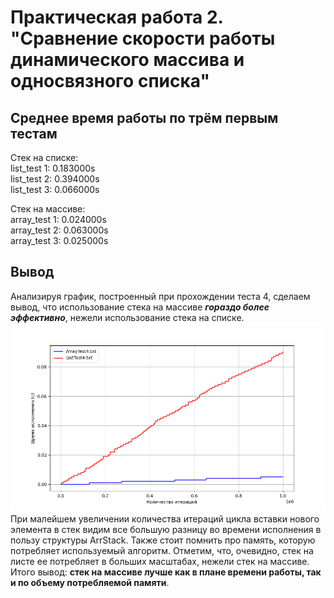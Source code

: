 # Практическая работа 2. "Сравнение скорости работы динамического массива и односвязного списка"

## Среднее время работы по трём первым тестам
Стек на списке:  
list_test 1: 0.183000s  
list_test 2: 0.394000s  
list_test 3: 0.066000s  

Стек на массиве:  
array_test 1: 0.024000s  
array_test 2: 0.063000s  
array_test 3: 0.025000s  

## Вывод
Анализируя график, построенный при прохождении теста 4, сделаем вывод, что использование стека на массиве ***гораздо более эффективно***, нежели использование стека на списке.  
![](Lab2/Combined.png)
При малейшем увеличении количества итераций цикла вставки нового элемента в стек видим все большую разницу во времени исполнения в пользу структуры ArrStack. Также стоит помнить про память, которую потребляет используемый алгоритм. Отметим, что, очевидно, стек на листе ее потребляет в больших масштабах, нежели стек на массиве.
Итого вывод: **стек на массиве лучше как в плане времени работы, так и по объему потребляемой памяти**.
